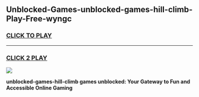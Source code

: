 
## Unblocked-Games-unblocked-games-hill-climb-Play-Free-wyngc
<h3>
<a href="https://premium76.site?title=unblocked-games-hill-climb&ref=12A">CLICK TO PLAY</a></h3>
<hr>

<h3>
<a href="https://premium76.site?title=unblocked-games-hill-climb&ref=12A">CLICK 2 PLAY</a>
  
</h3>

<a href="https://premium76.site?title=unblocked-games-hill-climb&ref=12A"><img src="https://clearcache.store/games.png"></a>


**unblocked-games-hill-climb games unblocked: Your Gateway to Fun and Accessible Online Gaming**
